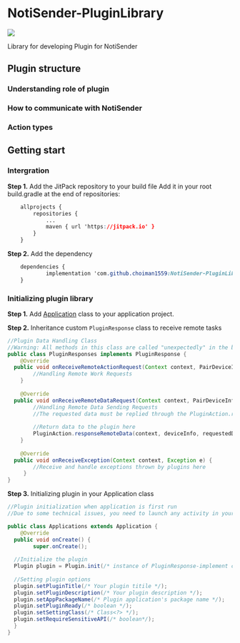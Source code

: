 # NotiSender-PluginLibrary
[![](https://jitpack.io/v/choiman1559/NotiSender-PluginLibrary.svg)](https://jitpack.io/#choiman1559/NotiSender-PluginLibrary)

Library for developing Plugin for NotiSender

## Plugin structure

### Understanding role of plugin

### How to communicate with NotiSender

### Action types

## Getting start
### Intergration
**Step 1.** Add the JitPack repository to your build file
Add it in your root build.gradle at the end of repositories:

```css
	allprojects {
		repositories {
			...
			maven { url 'https://jitpack.io' }
		}
	}
```

**Step 2.** Add the dependency

```css
	dependencies {
	        implementation 'com.github.choiman1559:NotiSender-PluginLibrary:Tag'
	}
```


### Initializing plugin library

**Step 1.** Add [Application](https://developer.android.com/reference/android/app/Application) class to your application project.

**Step 2.** Inheritance  custom ```PluginResponse``` class to receive remote tasks

```java
//Plugin Data Handling Class  
//Warning: All methods in this class are called "unexpectedly" in the background, not on the UI thread.  
public class PluginResponses implements PluginResponse {  
    @Override  
  public void onReceiveRemoteActionRequest(Context context, PairDeviceInfo deviceInfo, String taskType, String args) {  
        //Handling Remote Work Requests    
    }  
  
    @Override  
  public void onReceiveRemoteDataRequest(Context context, PairDeviceInfo deviceInfo, String requestedDataType) {  
        //Handling Remote Data Sending Requests
        //The requested data must be replied through the PluginAction.responseRemoteData method.
 
		//Return data to the plugin here  
		PluginAction.responseRemoteData(context, deviceInfo, requestedDataType, /* Your data to respond */);
	}  
  
    @Override  
  public void onReceiveException(Context context, Exception e) {  
        //Receive and handle exceptions thrown by plugins here  
	 }  
}
```

**Step 3.** Initializing plugin in your Application class
```java
//Plugin initialization when application is first run  
//Due to some technical issues, you need to launch any activity in your app at least once to start the plugin for the first time.  

public class Applications extends Application {  
    @Override  
  public void onCreate() {  
        super.onCreate();  
        
  //Initialize the plugin  
  Plugin plugin = Plugin.init(/* instance of PluginResponse-implement class */);  
  
  //Setting plugin options  
  plugin.setPluginTitle(/* Your plugin titile */);  
  plugin.setPluginDescription(/* Your plugin description */);  
  plugin.setAppPackageName(/* Plugin application's package name */);  
  plugin.setPluginReady(/* boolean */);  
  plugin.setSettingClass(/* Class<?> */);  
  plugin.setRequireSensitiveAPI(/* boolean*/);  
  }  
}
```
